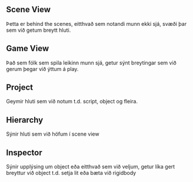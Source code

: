 ## Scene View
Þetta er behind the scenes, eitthvað sem notandi munn ekki sjá, svæði þar sem við getum breytt hluti.

## Game View
Það sem fólk sem spila leikinn munn sjá, getur sýnt breytingar sem við gerum þegar við ýttum á play.

## Project
Geymir hluti sem við notum t.d. script, object og fleira.

## Hierarchy
Sýnir hluti sem við höfum í scene view

## Inspector
Sýnir upplýsing um object eða eitthvað sem við veljum, getur líka gert breyttur við object t.d. setja lit eða bæta við rigidbody
